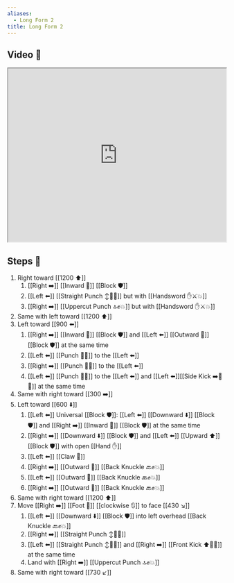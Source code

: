 ```yaml
---
aliases:
  - Long Form 2
title: Long Form 2
---
```


## Video 🎥

<iframe src="https://www.youtube.com/embed/SBhjuXb7gog" width="100%" height="400"></iframe>

## Steps 👣

1. Right toward [[1200 ⬆️]]
	1. [[Right ➡️]] [[Inward 🔽]] [[Block 🛡️]]
	2. [[Left ⬅️]] [[Straight Punch ↕️👊💥]] but with [[Handsword ✋⚔️💥]]
	3. [[Right ➡️]] [[Uppercut Punch 🔝✊💥]] but with [[Handsword ✋⚔️💥]]
2. Same with left toward [[1200 ⬆️]]
3. Left toward [[900 ⬅️]]
	1. [[Right ➡️]] [[Inward 🔽]] [[Block 🛡️]] and [[Left ⬅️]] [[Outward 🔼]] [[Block 🛡️]] at the same time
	2. [[Left ⬅️]] [[Punch 👊💥]] to the [[Left ⬅️]]
	3. [[Right ➡️]] [[Punch 👊💥]] to the [[Left ⬅️]]
	4. [[Left ⬅️]] [[Punch 👊💥]] to the [[Left ⬅️]] and [[Left ⬅️]][[Side Kick ➡️🦶💥]] at the same time
4. Same with right toward [[300 ➡️]]
5. Left toward [[600 ⬇️]]
	1. [[Left ⬅️]] Universal [[Block 🛡️]]: [[Left ⬅️]] [[Downward ⬇️]] [[Block 🛡️]] and [[Right ➡️]] [[Inward 🔽]] [[Block 🛡️]] at the same time
	2. [[Right ➡️]] [[Downward ⬇️]] [[Block 🛡️]] and [[Left ⬅️]] [[Upward ⬆️]] [[Block 🛡️]] with open [[Hand ✋]]
	3. [[Left ⬅️]] [[Claw 🐯]]
	4. [[Right ➡️]] [[Outward 🔼]] [[Back Knuckle 🔙✊💥]]
	5. [[Left ⬅️]] [[Outward 🔼]] [[Back Knuckle 🔙✊💥]]
	6. [[Right ➡️]] [[Outward 🔼]] [[Back Knuckle 🔙✊💥]]
6. Same with right toward [[1200 ⬆️]]
7. Move [[Right ➡️]] [[Foot 🦶]] [[clockwise 🔃]] to face [[430 ↘️]]
	1. [[Left ⬅️]] [[Downward ⬇️]] [[Block 🛡️]] into left overhead [[Back Knuckle 🔙✊💥]]
	2. [[Right ➡️]] [[Straight Punch ↕️👊💥]]
	3. [[Left ⬅️]] [[Straight Punch ↕️👊💥]] and [[Right ➡️]] [[Front Kick ⬆️🦶💥]] at the same time
	4. Land with [[Right ➡️]] [[Uppercut Punch 🔝✊💥]]
8. Same with right toward [[730 ↙️]]
